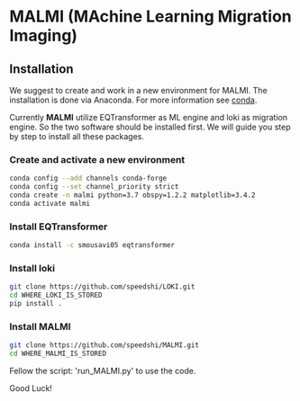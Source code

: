 # MALMI (MAchine Learning Migration Imaging)

## Installation

We suggest to create and work in a new environment for MALMI. The installation is done via Anaconda. For more information see [conda](https://docs.conda.io/en/latest/).

Currently **MALMI** utilize EQTransformer as ML engine and loki as migration engine. So the two software should be installed first. We will guide you step by step to install all these packages.

### Create and activate a new environment
```bash
conda config --add channels conda-forge
conda config --set channel_priority strict
conda create -n malmi python=3.7 obspy=1.2.2 matplotlib=3.4.2
conda activate malmi
```

### Install EQTransformer
```bash
conda install -c smousavi05 eqtransformer
```

### Install loki
```bash
git clone https://github.com/speedshi/LOKI.git
cd WHERE_LOKI_IS_STORED
pip install .
```

### Install MALMI
```bash
git clone https://github.com/speedshi/MALMI.git
cd WHERE_MALMI_IS_STORED
```
Fellow the script: 'run_MALMI.py' to use the code. 

Good Luck!
